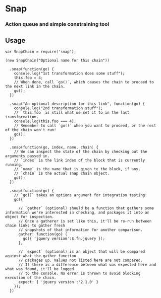 # Snap

### Action queue and simple constraining tool

## Usage

    var SnapChain = require('snap');
    
    (new SnapChain("Optional name for this chain"))
    
      .snap(function(go) {
        console.log("1st transformation does some stuff");
        this.foo = 4;
        // When done, call `go()`, which causes the chain to proceed to the next link in the chain.
        go();
      })
      
      .snap("An optional description for this link", function(go) {
        console.log("2nd transformation stuff");
        // `this.foo` is still what we set it to in the last transformation.
        console.log(this.foo === 4);
        // Remember to call `go()` when you want to proceed, or the rest of the chain won't run!
        go();
      })
      
      .snap(function(go, index, name, chain) {
        // We can inspect the state of the chain by checking out the arguments passed in.
        // `index` is the link index of the block that is currently running.
        // `name` is the name that is given to the block, if any.
        // `chain` is the actual snap chain object.
        go();
      })
      
      .snap(function(go) {
        // `go()` takes an options argument for integration testing!
        go({
        
          // `gather` (optional) should be a function that gathers some information we're interested in checking, and packages it into an object for inspection.
          // Once a gatherer is set like this, it'll be re-run between chain links to gather fresh
          // snapshots of that information for another comparison.
          gather: function(go) {
            go({ 'jquery version':$.fn.jquery });
          },
          
          // `expect` (optional) is an object that will be compared against what the gather function
          // packages up. Values not listed here are not compared. 
          // If there is a difference between what was expected here and what was found, it'll be logged
          // to the console. No error is thrown to avoid blocking execution of the chain.
          expect: { 'jquery version':'2.1.0' }
        });
      })
      
      
      

